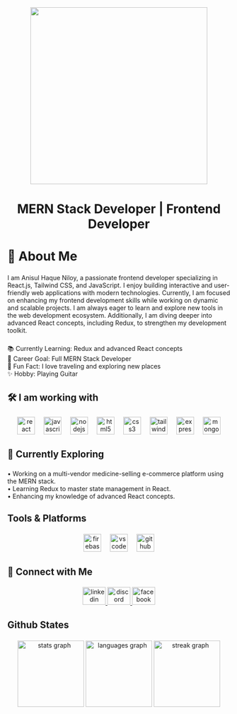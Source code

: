 <div align="center">
  <img height="400" src="https://avatars.githubusercontent.com/u/142687988?v=4"  />
</div>

###

<h1 align="center">MERN Stack Developer | Frontend Developer</h1>

###

<h1 align="left">👋 About Me</h1>

###

<p align="left">I am Anisul Haque Niloy, a passionate frontend developer specializing in React.js, Tailwind CSS, and JavaScript. I enjoy building interactive and user-friendly web applications with modern technologies. Currently, I am focused on enhancing my frontend development skills while working on dynamic and scalable projects. I am always eager to learn and explore new tools in the web development ecosystem. Additionally, I am diving deeper into advanced React concepts, including Redux, to strengthen my development toolkit.</p>

###

<p align="left">📚 Currently Learning: Redux and advanced React concepts<br>🎯 Career Goal: Full MERN Stack Developer<br>🎲 Fun Fact: I love traveling and exploring new places<br>✨ Hobby: Playing Guitar</p>

###

<h2 align="left">🛠 I am working with</h2>

###

<div align="center">
  <img src="https://cdn.jsdelivr.net/gh/devicons/devicon/icons/react/react-original.svg" height="40" alt="react logo"  />
  <img width="12" />
  <img src="https://cdn.jsdelivr.net/gh/devicons/devicon/icons/javascript/javascript-original.svg" height="40" alt="javascript logo"  />
  <img width="12" />
  <img src="https://cdn.jsdelivr.net/gh/devicons/devicon/icons/nodejs/nodejs-original.svg" height="40" alt="nodejs logo"  />
  <img width="12" />
  <img src="https://cdn.jsdelivr.net/gh/devicons/devicon/icons/html5/html5-original.svg" height="40" alt="html5 logo"  />
  <img width="12" />
  <img src="https://cdn.jsdelivr.net/gh/devicons/devicon/icons/css3/css3-original.svg" height="40" alt="css3 logo"  />
  <img width="12" />
  <img src="https://cdn.simpleicons.org/tailwindcss/06B6D4" height="40" alt="tailwindcss logo"  />
  <img width="12" />
  <img src="https://skillicons.dev/icons?i=express" height="40" alt="express logo"  />
  <img width="12" />
  <img src="https://cdn.simpleicons.org/mongodb/47A248" height="40" alt="mongodb logo"  />
</div>

###

<h2 align="left">🚀 Currently Exploring</h2>

###

<p align="left">• Working on a multi-vendor medicine-selling e-commerce platform using the MERN stack.<br>• Learning Redux to master state management in React.<br>• Enhancing my knowledge of advanced React concepts.</p>

###

<h2 align="left">Tools & Platforms</h2>

###

<div align="center">
  <img src="https://cdn.jsdelivr.net/gh/devicons/devicon/icons/firebase/firebase-plain.svg" height="40" alt="firebase logo"  />
  <img width="12" />
  <img src="https://cdn.jsdelivr.net/gh/devicons/devicon/icons/vscode/vscode-original.svg" height="40" alt="vscode logo"  />
  <img width="12" />
  <img src="https://skillicons.dev/icons?i=github" height="40" alt="github logo"  />
</div>

###

<h2 align="left">🔗 Connect with Me</h2>

###

<div align="center">
  <a href="https://www.linkedin.com/in/anisul-haque-niloy-/" target="_blank">
    <img src="https://raw.githubusercontent.com/maurodesouza/profile-readme-generator/master/src/assets/icons/social/linkedin/default.svg" width="52" height="40" alt="linkedin logo"  />
  </a>
  <a href="anisulhaque29" target="_blank">
    <img src="https://raw.githubusercontent.com/maurodesouza/profile-readme-generator/master/src/assets/icons/social/discord/default.svg" width="52" height="40" alt="discord logo"  />
  </a>
  <a href="https://www.facebook.com/niloy2917" target="_blank">
    <img src="https://raw.githubusercontent.com/maurodesouza/profile-readme-generator/master/src/assets/icons/social/facebook/default.svg" width="52" height="40" alt="facebook logo"  />
  </a>
</div>

###

<h2 align="left">Github States</h2>

###

<div align="center">
  <img src="https://github-readme-stats.vercel.app/api?username=AnisulHaqueNiloy&hide_title=false&hide_rank=false&show_icons=true&include_all_commits=true&count_private=true&disable_animations=false&theme=dracula&locale=en&hide_border=false&order=1" height="150" alt="stats graph"  />
  <img src="https://github-readme-stats.vercel.app/api/top-langs?username=AnisulHaqueNiloy&locale=en&hide_title=false&layout=compact&card_width=320&langs_count=5&theme=dracula&hide_border=false&order=2" height="150" alt="languages graph"  />
  <img src="https://streak-stats.demolab.com?user=AnisulHaqueNiloy&locale=en&mode=daily&theme=dracula&hide_border=false&border_radius=5&order=3" height="150" alt="streak graph"  />
</div>

###
